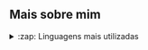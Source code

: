 ## Mais sobre mim

<details>
  <summary>:zap: Linguagens mais utilizadas</summary>

<img align="left" alt="Anna's GitHub Top Languages" src="https://github-readme-stats.vercel.app/api/top-langs/?username=Pedro-Zanotelli" />

</details>

